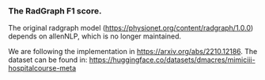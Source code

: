 
### The RadGraph F1 score.

The original radgraph model (https://physionet.org/content/radgraph/1.0.0) depends on allenNLP, which is no longer maintained.

We are following the implementation in https://arxiv.org/abs/2210.12186.
The dataset can be found in: https://huggingface.co/datasets/dmacres/mimiciii-hospitalcourse-meta